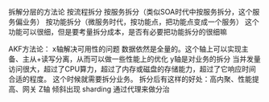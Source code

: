 拆解分层的方法论
按流程拆分
按服务拆分（类似SOA时代中按服务拆分，这个服务偏业务）
按功能拆分（微服务时代，按功能点，把功能点变成一个服务） 这个功能可以很细，但是要考量拆分成本，是否有必要把功能拆分的很细嘛

AKF方法论：
x轴解决可用性的问题
    数据依然是全量的。这个轴上可以实现主备、主从+读写分离，从而可以做一些性能上的优化
y轴是对业务的拆分
     当并发量访问很大，超过了CPU算力，超过了内存或磁盘的存储能力，超过了它响应时间合适的程度。
   这个时候就需要拆分业务。
   拆分后有这样的好处：高内聚、性能提高、网关
Z轴 倾斜出现
   sharding 通过代理来做分治
